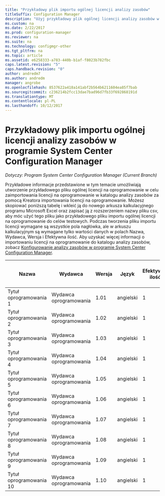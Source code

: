 ```yaml
---
title: "Przykładowy plik importu ogólnej licencji analizy zasobów"
titleSuffix: Configuration Manager
description: "Użyj przykładowy plik ogólnej licencji analizy zasobów w celu zaimportowania licencji na oprogramowanie w programie System Center Configuration Manager."
ms.custom: na
ms.date: 2/22/2017
ms.prod: configuration-manager
ms.reviewer: na
ms.suite: na
ms.technology: configmgr-other
ms.tgt_pltfrm: na
ms.topic: article
ms.assetid: e6258333-a783-440b-b1af-f8023b782fbc
caps.latest.revision: "5"
caps.handback.revision: "0"
author: andredm7
ms.author: andredm
manager: angrobe
ms.openlocfilehash: 8537622a418a141abf2b564b6211604ea85f7bab
ms.sourcegitcommit: c236214b2fcc13dae7bad96d7fb33f692868191d
ms.translationtype: MT
ms.contentlocale: pl-PL
ms.lasthandoff: 10/12/2017
---
```

# <a name="example-asset-intelligence-general-license-import-file-in-system-center-configuration-manager"></a>Przykładowy plik importu ogólnej licencji analizy zasobów w programie System Center Configuration Manager

*Dotyczy: Program System Center Configuration Manager (Current Branch)*

Przykładowe informacje przedstawione w tym temacie umożliwiają utworzenie przykładowego pliku ogólnej licencji na oprogramowanie w celu zaimportowania licencji na oprogramowanie w katalogu analizy zasobów za pomocą Kreatora importowania licencji na oprogramowanie. Możesz skopiować poniższą tabelę i wkleić ją do nowego arkusza kalkulacyjnego programu Microsoft Excel oraz zapisać ją z rozszerzeniem nazwy pliku csv, aby móc użyć tego pliku jako przykładowego pliku importu ogólnej licencji na oprogramowanie do celów testowych. Podczas tworzenia pliku importu licencji wymagane są wszystkie pola nagłówka, ale w arkuszu kalkulacyjnym są wymagane tylko wartości danych w polach Nazwa, Wydawca, Wersja i Efektywna ilość. Aby uzyskać więcej informacji o importowaniu licencji na oprogramowanie do katalogu analizy zasobów, zobacz [Konfigurowanie analizy zasobów w programie System Center Configuration Manager](../../../../core/clients/manage/asset-intelligence/configuring-asset-intelligence.md).  

|Nazwa|Wydawca|Wersja|Język|Efektywna ilość|Numer zamówienia zakupu|Nazwa odsprzedawcy|Data zakupu|Data zakupu pomocy technicznej|Data wygaśnięcia pomocy technicznej|Komentarze|  
|----------|---------------|-------------|--------------|-----------------------|--------------|------------------|--------------------|----------------------|---------------------------|--------------|  
|Tytuł oprogramowania 1|Wydawca oprogramowania|1.01|angielski|1|Numer zamówienia zakupu|Nazwa odsprzedawcy|10/10/2010|0|10/10/2012|Komentarz|  
|Tytuł oprogramowania 2|Wydawca oprogramowania|1.02|angielski|1|Numer zamówienia zakupu|Nazwa odsprzedawcy|10/10/2010|0|10/10/2012|Komentarz|  
|Tytuł oprogramowania 3|Wydawca oprogramowania|1.03|angielski|1|Numer zamówienia zakupu|Nazwa odsprzedawcy|10/10/2010|0|10/10/2012|Komentarz|  
|Tytuł oprogramowania 4|Wydawca oprogramowania|1.04|angielski|1|Numer zamówienia zakupu|Nazwa odsprzedawcy|10/10/2010|0|10/10/2012|Komentarz|  
|Tytuł oprogramowania 5|Wydawca oprogramowania|1.05|angielski|1|Numer zamówienia zakupu|Nazwa odsprzedawcy|10/10/2010|0|10/10/2012|Komentarz|  
|Tytuł oprogramowania 6|Wydawca oprogramowania|1.06|angielski|1|Numer zamówienia zakupu|Nazwa odsprzedawcy|10/10/2010|0|10/10/2012|Komentarz|  
|Tytuł oprogramowania 7|Wydawca oprogramowania|1.07|angielski|1|Numer zamówienia zakupu|Nazwa odsprzedawcy|10/10/2010|0|10/10/2012|Komentarz|  
|Tytuł oprogramowania 8|Wydawca oprogramowania|1.08|angielski|1|Numer zamówienia zakupu|Nazwa odsprzedawcy|10/10/2010|0|10/10/2012|Komentarz|  
|Tytuł oprogramowania 9|Wydawca oprogramowania|1.09|angielski|1|Numer zamówienia zakupu|Nazwa odsprzedawcy|10/10/2010|0|10/10/2012|Komentarz|  
|Tytuł oprogramowania 10|Wydawca oprogramowania|1.10|angielski|1|Numer zamówienia zakupu|Nazwa odsprzedawcy|10/10/2010|0|10/10/2012|Komentarz|  
